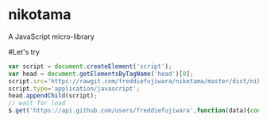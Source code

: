# nikotama
A JavaScript micro-library

#Let's try 
```javascript
var script = document.createElement('script'); 
var head = document.getElementsByTagName('head')[0];
script.src='https://rawgit.com/freddiefujiwara/nikotama/master/dist/nikotama.bundle.js';
script.type='application/javascript';
head.appendChild(script);
// wait for load
$.get('https://api.github.com/users/freddiefujiwara',function(data){console.log(data);});
```
